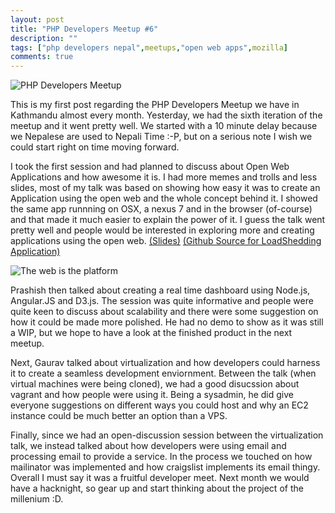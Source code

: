 ```yaml
---
layout: post
title: "PHP Developers Meetup #6"
description: ""
tags: ["php developers nepal",meetups,"open web apps",mozilla]
comments: true
---
```

![PHP Developers Meetup](http://img145.imageshack.us/img145/2388/4tvefoo.jpg)


This is my first post regarding the PHP Developers Meetup we have in Kathmandu almost every month. Yesterday, we had the sixth iteration of the meetup and it went pretty well. We started with a 10 minute delay because we Nepalese are used to Nepali Time :-P, but on a serious note I wish we could start right on time moving forward.


I took the first session and had planned to discuss about Open Web Applications and how awesome it is. I had more memes and trolls and less slides, most of my talk was based on showing how easy it was to create an Application using the open web and the whole concept behind it. I showed the same app runnning on OSX, a nexus 7 and in the browser (of-course) and that made it much easier to explain the power of it. I guess the talk went pretty well and people would be interested in exploring more and creating applications using the open web. [(Slides)](http://avinash.me/talks/openwebapp-phpmeet6/) [(Github Source for LoadShedding Application)](http://github.com/hardfire/losh) 

![ The web is the platform ]( http://img833.imageshack.us/img833/9665/zgxakzf.jpg )

Prashish then talked about creating a real time dashboard using Node.js, Angular.JS and D3.js. The session was quite informative and people were quite keen to discuss about scalability and there were some suggestion on how it could be made more polished. He had no demo to show as it was still a WIP, but we hope to have a look at the finished product in the next meetup.

Next, Gaurav talked about virtualization and how developers could harness it to create a seamless development enviornment. Between the talk (when virtual machines were being cloned), we had a good disucssion about vagrant and how people were using it. Being a sysadmin, he did give everyone suggestions on different ways you could host and why an EC2 instance could be much better an option than a VPS. 

Finally, since we had an open-discussion session between the virtualization talk, we instead talked about how developers were using email and processing email to provide a service. In the process we touched on how mailinator was implemented and how craigslist implements its email thingy. Overall I must say it was a fruitful developer meet. Next month we would have a hacknight, so gear up and start thinking about the project of the millenium :D.
